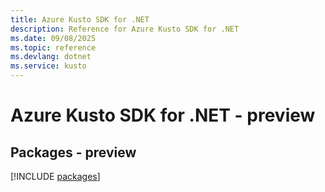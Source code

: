 ```yaml
---
title: Azure Kusto SDK for .NET
description: Reference for Azure Kusto SDK for .NET
ms.date: 09/08/2025
ms.topic: reference
ms.devlang: dotnet
ms.service: kusto
---
```

# Azure Kusto SDK for .NET - preview
## Packages - preview
[!INCLUDE [packages](kusto-index.md)]